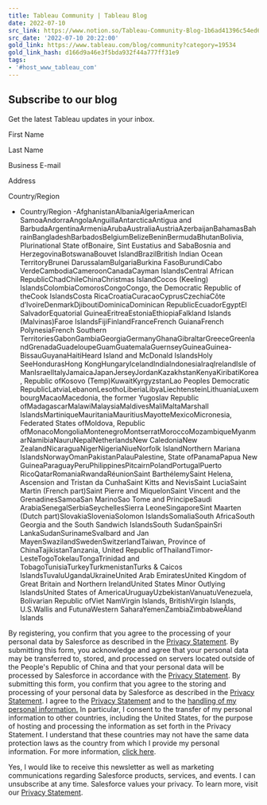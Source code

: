 ```yaml
---
title: Tableau Community | Tableau Blog
date: 2022-07-10
src_link: https://www.notion.so/Tableau-Community-Blog-1b6ad41396c54ed6bd0193d9f0730933
src_date: '2022-07-10 20:22:00'
gold_link: https://www.tableau.com/blog/community?category=19534
gold_link_hash: d166d9a46e3f5bda932f44a777ff31e9
tags:
- '#host_www_tableau_com'
---
```




Subscribe to our blog
---------------------


Get the latest Tableau updates in your inbox.







First Name





Last Name






Business E-mail






Address




Country/Region
- Country/Region -AfghanistanAlbaniaAlgeriaAmerican SamoaAndorraAngolaAnguillaAntarcticaAntigua and BarbudaArgentinaArmeniaArubaAustraliaAustriaAzerbaijanBahamasBahrainBangladeshBarbadosBelgiumBelizeBeninBermudaBhutanBolivia, Plurinational State ofBonaire, Sint Eustatius and SabaBosnia and HerzegovinaBotswanaBouvet IslandBrazilBritish Indian Ocean TerritoryBrunei DarussalamBulgariaBurkina FasoBurundiCabo VerdeCambodiaCameroonCanadaCayman IslandsCentral African RepublicChadChileChinaChristmas IslandCocos (Keeling) IslandsColombiaComorosCongoCongo, the Democratic Republic of theCook IslandsCosta RicaCroatiaCuracaoCyprusCzechiaCôte d’IvoireDenmarkDjiboutiDominicaDominican RepublicEcuadorEgyptEl SalvadorEquatorial GuineaEritreaEstoniaEthiopiaFalkland Islands (Malvinas)Faroe IslandsFijiFinlandFranceFrench GuianaFrench PolynesiaFrench Southern TerritoriesGabonGambiaGeorgiaGermanyGhanaGibraltarGreeceGreenlandGrenadaGuadeloupeGuamGuatemalaGuernseyGuineaGuinea-BissauGuyanaHaitiHeard Island and McDonald IslandsHoly SeeHondurasHong KongHungaryIcelandIndiaIndonesiaIraqIrelandIsle of ManIsraelItalyJamaicaJapanJerseyJordanKazakhstanKenyaKiribatiKorea, Republic ofKosovo (Temp)KuwaitKyrgyzstanLao Peoples Democratic RepublicLatviaLebanonLesothoLiberiaLibyaLiechtensteinLithuaniaLuxembourgMacaoMacedonia, the former Yugoslav Republic ofMadagascarMalawiMalaysiaMaldivesMaliMaltaMarshall IslandsMartiniqueMauritaniaMauritiusMayotteMexicoMicronesia, Federated States ofMoldova, Republic ofMonacoMongoliaMontenegroMontserratMoroccoMozambiqueMyanmarNamibiaNauruNepalNetherlandsNew CaledoniaNew ZealandNicaraguaNigerNigeriaNiueNorfolk IslandNorthern Mariana IslandsNorwayOmanPakistanPalauPalestine, State ofPanamaPapua New GuineaParaguayPeruPhilippinesPitcairnPolandPortugalPuerto RicoQatarRomaniaRwandaRéunionSaint BarthélemySaint Helena, Ascension and Tristan da CunhaSaint Kitts and NevisSaint LuciaSaint Martin (French part)Saint Pierre and MiquelonSaint Vincent and the GrenadinesSamoaSan MarinoSao Tome and PrincipeSaudi ArabiaSenegalSerbiaSeychellesSierra LeoneSingaporeSint Maarten (Dutch part)SlovakiaSloveniaSolomon IslandsSomaliaSouth AfricaSouth Georgia and the South Sandwich IslandsSouth SudanSpainSri LankaSudanSurinameSvalbard and Jan MayenSwazilandSwedenSwitzerlandTaiwan, Province of ChinaTajikistanTanzania, United Republic ofThailandTimor-LesteTogoTokelauTongaTrinidad and TobagoTunisiaTurkeyTurkmenistanTurks & Caicos IslandsTuvaluUgandaUkraineUnited Arab EmiratesUnited Kingdom of Great Britain and Northern IrelandUnited States Minor Outlying IslandsUnited States of AmericaUruguayUzbekistanVanuatuVenezuela, Bolivarian Republic ofViet NamVirgin Islands, BritishVirgin Islands, U.S.Wallis and FutunaWestern SaharaYemenZambiaZimbabweÅland Islands









By registering, you confirm that you agree to the processing of your personal data by Salesforce as described in the [Privacy Statement](https://www.salesforce.com/company/privacy/full_privacy/).
By submitting this form, you acknowledge and agree that your personal data may be transferred to, stored, and processed on servers located outside of the People's Republic of China and that your personal data will be processed by Salesforce in accordance with the [Privacy Statement](https://www.salesforce.com/cn/company/privacy/).
By submitting this form, you confirm that you agree to the storing and processing of your personal data by Salesforce as described in the [Privacy Statement](https://www.salesforce.com/ap/company/privacy/).
I agree to the [Privacy Statement](https://www.salesforce.com/jp/company/privacy/) and to the [handling of my personal information.](https://www.salesforce.com/jp/company/privacy-notification-a3/) In particular, I consent to the transfer of my personal information to other countries, including the United States, for the purpose of hosting and processing the information as set forth in the Privacy Statement. I understand that these countries may not have the same data protection laws as the country from which I provide my personal information. For more information, [click here](https://www.salesforce.com/jp/company/privacy/).




Yes, I would like to receive this newsletter as well as marketing communications regarding Salesforce products, services, and events. I can unsubscribe at any time. Salesforce values your privacy. To learn more, visit our [Privacy Statement](https://www.salesforce.com/company/privacy/full_privacy/).